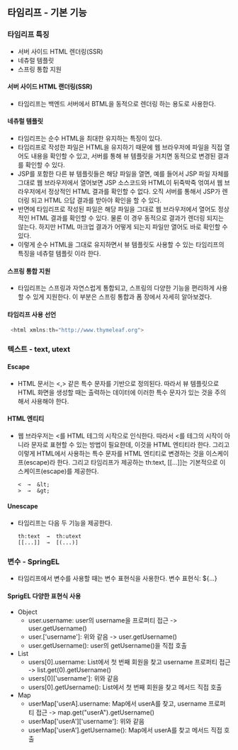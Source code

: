 
## 타임리프 - 기본 기능
### 타임리프 특징
- 서버 사이드 HTML 렌더링(SSR)
- 네츄럴 템플릿
- 스프링 통합 지원

#### 서버 사이드 HTML 랜더링(SSR)
- 타임리프는 백엔드 서버에서 BTML을 동적으로 렌더링 하는 용도로 사용한다.

#### 네츄럴 템플릿
- 타임리프는 순수 HTML을 최대한 유지하는 특징이 있다.
- 타임리프로 작성한 파일은 HTML을 유지하기 때문에 웹 브라우저에 파일을 직접 열어도 내용을 확인할 수 있고, 서버를 통해 뷰 템플릿을 거치면 동적으로 변경된 결과를 확인할 수 있다.
- JSP를 포함한 다른 뷰 템플릿들은 해당 파일을 열면, 예를 들어서 JSP 파일 자체를 그대로 웹 브라우저에서 열어보면 JSP 소스코드와 HTML이 뒤죽박죽 얶여서 웹 브라우저에서 정상적인 HTML 결과를 확인할 수 없다. 오직 서버를 통해서 JSP가 렌더링 되고 HTML 으답 결과를 받아야 확인을 할 수 있다.
- 반면에 타임리프로 작성된 파일은 해당 파일을 그대로 웹 브라우저에서 열어도 정상적인 HTML 결과를 확인할 수 있다. 물론 이 경우 동적으로 결과가 렌더링 되지는 않는다. 하지만 HTML 마크업 결과가 어떻게 되는지 파일만 열어도 바로 확인할 수 있다.
- 이렇게 순수 HTML을 그대로 유지하면서 뷰 템플릿도 사용할 수 있는 타임리프의 특징을 네츄럴 템플릿 이라 한다.

#### 스프링 통합 지원
- 타임리프는 스프링과 자연스럽게 통합되고, 스프링의 다양한 기능을 편리하게 사용할 수 있게 지원한다. 이 부분은 스프링 통합과 폼 장에서 자세히 알아보겠다.

#### 타임리프 사용 선언
```javascript
 <html xmlns:th="http://www.thymeleaf.org">
```

### 텍스트 - text, utext
#### Escape
- HTML 문서는 <,> 같은 특수 문자를 기반으로 정의된다. 따라서 뷰 템플릿으로 HTML 화면을 생성할 때는 출력하는 데이터에 이러한 특수 문자가 있는 것을 주의해서 사용해야 한다.
#### HTML 엔티티
- 웹 브라우저는 <를 HTML 테그의 시작으로 인식한다. 따라서 <를 테그의 시작이 아니라 문자로 표현할 수 있는 방법이 필요한데, 이것을 HTML 엔티티라 한다. 그리고 이렇게 HTML에서 사용하는 특수 문자를 HTML 엔티티로 변경하는 것을 이스케이프(escape)라 한다. 그리고 타임리프가 제공하는 th:text, [[...]]는 기본적으로 이스케이프(escape)를 제공한다.
    ```
    <  →  &lt;
    >  →  &gt;
    ```
  
#### Unescape
- 타임리프는 다음 두 기능을 제공한다.
    ```
    th:text  →  th:utext
    [[...]]  →  [(...)]
    ```

### 변수 - SpringEL
- 타임리프에서 변수를 사용할 때는 변수 표현식을 사용한다. 변수 표현식: ${...}
#### SprigEL 다양한 표현식 사용
- Object
  - user.username: user의 username을 프로퍼티 접근 -> user.getUsername()
  - user.['username']: 위와 같음 -> user.getUsername()
  - user.getUsername(): user의 getUsername()을 직접 호출
- List
  - users[0].username: List에서 첫 번째 회원을 찾고 username 프로퍼티 접근 -> list.get(0).getUsername()
  - users[0]['username']: 위와 같음
  - users[0].getUsername(): List에서 첫 번째 회원을 찾고 메서드 직접 호출
- Map
  - userMap['userA].username: Map에서 userA를 찾고, username 프로퍼티 접근 -> map.get("userA").getUsername()
  - userMap['userA']['username']: 위와 같음
  - userMap['userA'].getUsername(): Map에서 userA를 찾고 메서드 직접 호출
  
